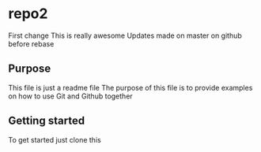 # repo2
First change
This is really awesome
Updates made on master on github before rebase
## Purpose

This file is just a readme file 
The purpose of this file is to provide examples
on how to use Git and Github together

## Getting started

To get started just clone this
